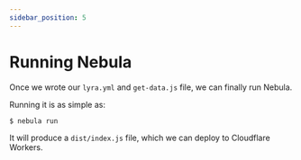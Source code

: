 ```yaml
---
sidebar_position: 5
---
```


# Running Nebula

Once we wrote our `lyra.yml` and `get-data.js` file, we can finally run Nebula.

Running it is as simple as:

```bash
$ nebula run
```

It will produce a `dist/index.js` file, which we can deploy to Cloudflare
Workers.
